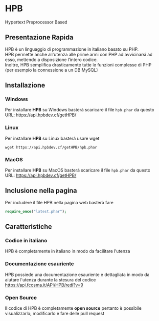 # HPB
Hypertext Preprocessor Based

## Presentazione Rapida
HPB è un linguaggio di programmazione in italiano basato su PHP.<br>
HPB permette anche all'utenza alle prime armi con PHP ad avvicinarsi ad esso, mettendo a disposizione l'intero codice.<br>
Inoltre, HPB semplifica drasticamente tutte le funzioni complesse di PHP (per esempio la connessione a un DB MySQL)

## Installazione
### Windows
Per installare **HPB** su Windows basterà scaricare il file `hpb.phar` da questo URL:
https://api.hpbdev.cf/getHPB/

### Linux
Per installare **HPB** su Linux basterà usare wget
```
wget https://api.hpbdev.cf/getHPB/hpb.phar
```

### MacOS
Per installare **HPB** su MacOS basterà scaricare il file `hpb.phar` da questo URL:
https://api.hpbdev.cf/getHPB/

## Inclusione nella pagina
Per includere il file HPB nella pagina web basterà fare
```php
require_once("latest.phar");
```

## Caratteristiche
### Codice in italiano
HPB è completamente in italiano in modo da facilitare l'utenza
### Documentazione esauriente
HPB possiede una documentazione esauriente e dettagliata in modo da aiutare l'utenza durante la stesura del codice
https://api.fcosma.it/API/HPB/redi?v=9
### Open Source
Il codice di HPB è completamente __open source__ pertanto è possibile visualizzarlo, modificarlo e fare delle pull request

